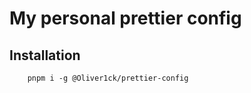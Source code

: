 # My personal prettier config

## Installation

```console
    pnpm i -g @Oliver1ck/prettier-config
```

